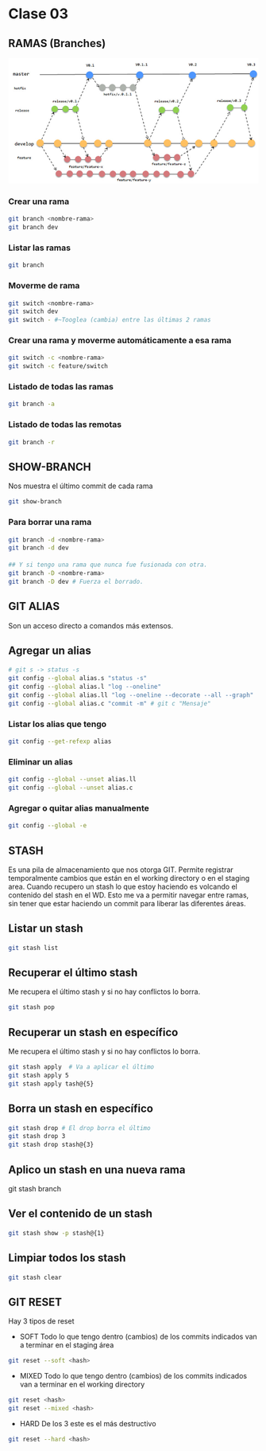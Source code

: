 # Clase 03

## RAMAS (Branches)

![Ramas](_ref/ramas.png)

### Crear una rama

```sh
git branch <nombre-rama>
git branch dev
```

### Listar las ramas

```sh
git branch
```

### Moverme de rama

```sh
git switch <nombre-rama>
git switch dev
git switch - #~Tooglea (cambia) entre las últimas 2 ramas
```

### Crear una rama y moverme automáticamente a esa rama

```sh
git switch -c <nombre-rama>
git switch -c feature/switch
```

### Listado de todas las ramas

```sh
git branch -a
```

### Listado de todas las remotas

```sh
git branch -r
```

## SHOW-BRANCH
Nos muestra el último commit de cada rama

```sh
git show-branch
```

### Para borrar una rama

```sh
git branch -d <nombre-rama>
git branch -d dev

## Y si tengo una rama que nunca fue fusionada con otra.
git branch -D <nombre-rama>
git branch -D dev # Fuerza el borrado.
```

## GIT ALIAS
Son un acceso directo a comandos más extensos.

## Agregar un alias
```sh
# git s -> status -s
git config --global alias.s "status -s"
git config --global alias.l "log --oneline"
git config --global alias.ll "log --oneline --decorate --all --graph"
git config --global alias.c "commit -m" # git c "Mensaje"
```

### Listar los alias que tengo

```sh
git config --get-refexp alias
```

### Eliminar un alias

```sh
git config --global --unset alias.ll
git config --global --unset alias.c
```

### Agregar o quitar alias manualmente

```sh
git config --global -e
```

## STASH

Es una pila de almacenamiento que nos otorga GIT. Permite registrar temporalmente cambios que están en el working directory o en el staging area. Cuando recupero un stash lo que estoy haciendo es volcando el contenido del stash en el WD.
Esto me va a permitir navegar entre ramas, sin tener que estar haciendo un commit para liberar las diferentes áreas.


## Listar un stash
```sh
git stash list
```

## Recuperar el último stash
Me recupera el último stash y si no hay conflictos lo borra.
```sh
git stash pop
```

## Recuperar un stash en específico
Me recupera el último stash y si no hay conflictos lo borra.

```sh
git stash apply  # Va a aplicar el último
git stash apply 5
git stash apply tash@{5}
```

## Borra un stash en específico

```sh
git stash drop # El drop borra el último
git stash drop 3 
git stash drop stash@{3}
```

## Aplico un stash en una nueva rama

git stash branch<nombre-rama>

## Ver el contenido de un stash

```sh
git stash show -p stash@{1}
```

## Limpiar todos los stash

```sh
git stash clear
```

## GIT RESET
Hay 3 tipos de reset

* SOFT
Todo lo que tengo dentro (cambios) de los commits indicados van a terminar en el staging área
```sh
git reset --soft <hash>
```
* MIXED
Todo lo que tengo dentro (cambios) de los commits indicados van a terminar en el working directory
```sh
git reset <hash>
git reset --mixed <hash>
```
* HARD
De los 3 este es el más destructivo

```sh
git reset --hard <hash>
```